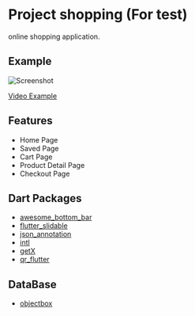 # Project shopping (For test)

online shopping application.

## Example

![Screenshot](https://github.com/than1998/Shop_Shop/assets/124240319/83355b0f-20fe-406e-a92a-f4051ea26f19)

[Video Example](https://drive.google.com/file/d/15mgv4WmBZ9gGXEehgdChJObaCKZ9IAbE/view?usp=sharing)

## Features
- Home Page
- Saved Page
- Cart Page
- Product Detail Page
- Checkout Page

## Dart Packages
- [awesome_bottom_bar](https://pub.dev/packages/awesome_bottom_bar)
- [flutter_slidable](https://pub.dev/packages/flutter_slidable)
- [json_annotation](https://pub.dev/packages/json_annotation)
- [intl](https://pub.dev/packages/intl)
- [getX](https://pub.dev/packages/get)
- [qr_flutter](https://pub.dev/packages/qr_flutter)

## DataBase
- [objectbox](https://pub.dev/packages/objectbox)
